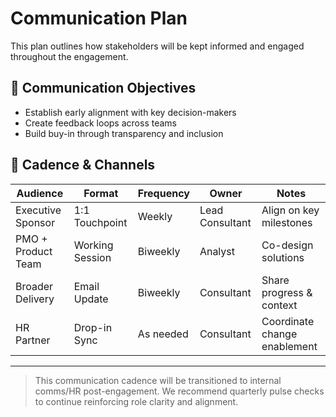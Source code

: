 # Communication Plan

This plan outlines how stakeholders will be kept informed and engaged throughout the engagement.

## 📌 Communication Objectives
- Establish early alignment with key decision-makers  
- Create feedback loops across teams  
- Build buy-in through transparency and inclusion

## 📆 Cadence & Channels

| Audience           | Format          | Frequency | Owner         | Notes |
|-------------------|-----------------|-----------|---------------|-------|
| Executive Sponsor | 1:1 Touchpoint  | Weekly    | Lead Consultant | Align on key milestones |
| PMO + Product Team| Working Session | Biweekly  | Analyst        | Co-design solutions |
| Broader Delivery  | Email Update    | Biweekly  | Consultant     | Share progress & context |
| HR Partner        | Drop-in Sync    | As needed | Consultant     | Coordinate change enablement |

---

> This communication cadence will be transitioned to internal comms/HR post-engagement. We recommend quarterly pulse checks to continue reinforcing role clarity and alignment.
